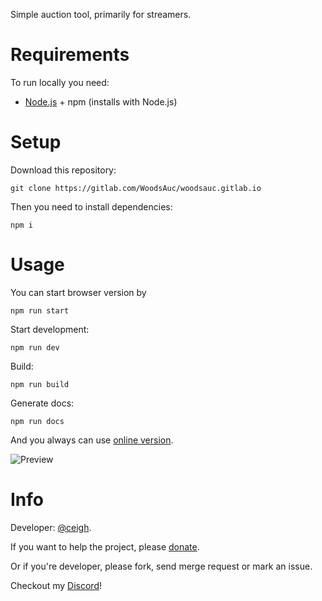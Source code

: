Simple auction tool, primarily for streamers.

# Requirements

To run locally you need:

- [Node.js](https://nodejs.org 'NodeJS') + npm (installs with Node.js)

# Setup

Download this repository:

`git clone https://gitlab.com/WoodsAuc/woodsauc.gitlab.io`

Then you need to install dependencies:

`npm i`

# Usage

You can start browser version by 

`npm run start`

Start development:

`npm run dev`

Build:

`npm run build`

Generate docs:

`npm run docs`

And you always can use [online version](https://woodsauc.gitlab.io 'WoodsAuc').

![Preview](https://gitlab.com/WoodsAuc/woodsauc.gitlab.io/raw/master/demo.png 'WoodsAuc')

# Info

Developer: [@ceigh](https://gitlab.com/ceigh 'Artjom Löbsack').

If you want to help the project, please [donate](https://www.donationalerts.com/r/hecig 'Hecig DonationAlerts').

Or if you're developer, please fork, send merge request or mark an issue.

Checkout my [Discord](https://discord.gg/pa4qbtk 'WoodsAuc')!
